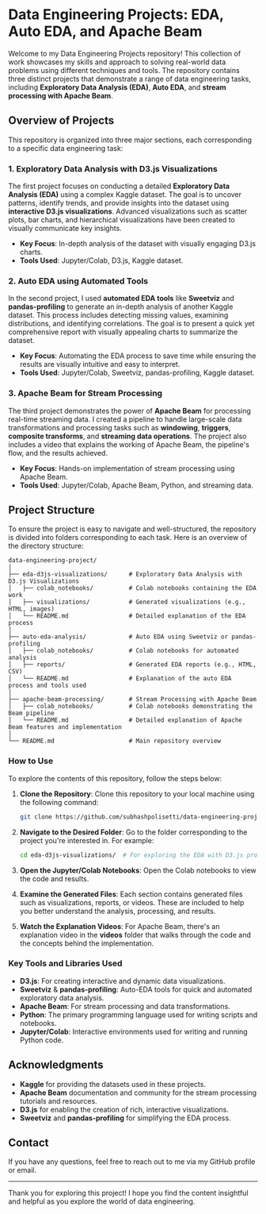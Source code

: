 
# Data Engineering Projects: EDA, Auto EDA, and Apache Beam

Welcome to my Data Engineering Projects repository! This collection of work showcases my skills and approach to solving real-world data problems using different techniques and tools. The repository contains three distinct projects that demonstrate a range of data engineering tasks, including **Exploratory Data Analysis (EDA)**, **Auto EDA**, and **stream processing with Apache Beam**.

## Overview of Projects

This repository is organized into three major sections, each corresponding to a specific data engineering task:

### 1. **Exploratory Data Analysis with D3.js Visualizations**
The first project focuses on conducting a detailed **Exploratory Data Analysis (EDA)** using a complex Kaggle dataset. The goal is to uncover patterns, identify trends, and provide insights into the dataset using **interactive D3.js visualizations**. Advanced visualizations such as scatter plots, bar charts, and hierarchical visualizations have been created to visually communicate key insights.

- **Key Focus**: In-depth analysis of the dataset with visually engaging D3.js charts.
- **Tools Used**: Jupyter/Colab, D3.js, Kaggle dataset.

### 2. **Auto EDA using Automated Tools**
In the second project, I used **automated EDA tools** like **Sweetviz** and **pandas-profiling** to generate an in-depth analysis of another Kaggle dataset. This process includes detecting missing values, examining distributions, and identifying correlations. The goal is to present a quick yet comprehensive report with visually appealing charts to summarize the dataset.

- **Key Focus**: Automating the EDA process to save time while ensuring the results are visually intuitive and easy to interpret.
- **Tools Used**: Jupyter/Colab, Sweetviz, pandas-profiling, Kaggle dataset.

### 3. **Apache Beam for Stream Processing**
The third project demonstrates the power of **Apache Beam** for processing real-time streaming data. I created a pipeline to handle large-scale data transformations and processing tasks such as **windowing**, **triggers**, **composite transforms**, and **streaming data operations**. The project also includes a video that explains the working of Apache Beam, the pipeline's flow, and the results achieved.

- **Key Focus**: Hands-on implementation of stream processing using Apache Beam.
- **Tools Used**: Jupyter/Colab, Apache Beam, Python, and streaming data.

## Project Structure

To ensure the project is easy to navigate and well-structured, the repository is divided into folders corresponding to each task. Here is an overview of the directory structure:

```
data-engineering-project/
│
├── eda-d3js-visualizations/      # Exploratory Data Analysis with D3.js Visualizations
│   ├── colab_notebooks/          # Colab notebooks containing the EDA work
│   ├── visualizations/           # Generated visualizations (e.g., HTML, images)
│   └── README.md                 # Detailed explanation of the EDA process
│
├── auto-eda-analysis/            # Auto EDA using Sweetviz or pandas-profiling
│   ├── colab_notebooks/          # Colab notebooks for automated analysis
│   ├── reports/                  # Generated EDA reports (e.g., HTML, CSV)
│   └── README.md                 # Explanation of the auto EDA process and tools used
│
├── apache-beam-processing/       # Stream Processing with Apache Beam
│   ├── colab_notebooks/          # Colab notebooks demonstrating the Beam pipeline
│   └── README.md                 # Detailed explanation of Apache Beam features and implementation
│
└── README.md                     # Main repository overview
```

### How to Use

To explore the contents of this repository, follow the steps below:

1. **Clone the Repository**: Clone this repository to your local machine using the following command:

   ```bash
   git clone https://github.com/subhashpolisetti/data-engineering-project.git
   ```

2. **Navigate to the Desired Folder**: Go to the folder corresponding to the project you're interested in. For example:

   ```bash
   cd eda-d3js-visualizations/  # For exploring the EDA with D3.js project
   ```

3. **Open the Jupyter/Colab Notebooks**: Open the Colab notebooks to view the code and results.

4. **Examine the Generated Files**: Each section contains generated files such as visualizations, reports, or videos. These are included to help you better understand the analysis, processing, and results.

5. **Watch the Explanation Videos**: For Apache Beam, there's an explanation video in the **videos** folder that walks through the code and the concepts behind the implementation.

### Key Tools and Libraries Used

- **D3.js**: For creating interactive and dynamic data visualizations.
- **Sweetviz** & **pandas-profiling**: Auto-EDA tools for quick and automated exploratory data analysis.
- **Apache Beam**: For stream processing and data transformations.
- **Python**: The primary programming language used for writing scripts and notebooks.
- **Jupyter/Colab**: Interactive environments used for writing and running Python code.

## Acknowledgments

- **Kaggle** for providing the datasets used in these projects.
- **Apache Beam** documentation and community for the stream processing tutorials and resources.
- **D3.js** for enabling the creation of rich, interactive visualizations.
- **Sweetviz** and **pandas-profiling** for simplifying the EDA process.

## Contact

If you have any questions, feel free to reach out to me via my GitHub profile or email.

---

Thank you for exploring this project! I hope you find the content insightful and helpful as you explore the world of data engineering.
